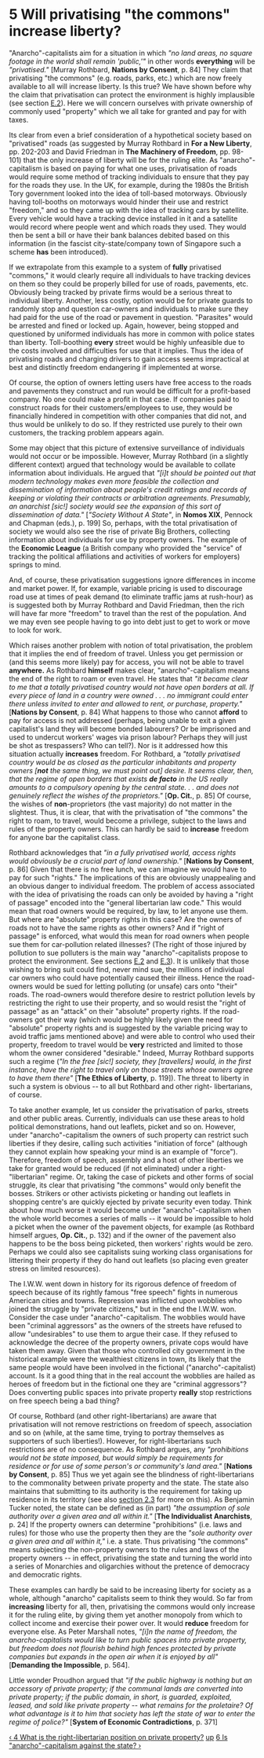 # 5 Will privatising "the commons" increase liberty?

"Anarcho"-capitalists aim for a situation in which _"no land areas, no square
footage in the world shall remain 'public,'"_ in other words **everything**
will be _"privatised."_ [Murray Rothbard, **Nations by Consent**, p. 84] They
claim that privatising "the commons" (e.g. roads, parks, etc.) which are now
freely available to all will increase liberty. Is this true? We have shown
before why the claim that privatisation can protect the environment is highly
implausible (see section [E.2](secE2.md)). Here we will concern ourselves
with private ownership of commonly used "property" which we all take for
granted and pay for with taxes.

Its clear from even a brief consideration of a hypothetical society based on
"privatised" roads (as suggested by Murray Rothbard in **For a New Liberty**,
pp. 202-203 and David Friedman in **The Machinery of Freedom**, pp. 98-101)
that the only increase of liberty will be for the ruling elite. As
"anarcho"-capitalism is based on paying for what one uses, privatisation of
roads would require some method of tracking individuals to ensure that they
pay for the roads they use. In the UK, for example, during the 1980s the
British Tory government looked into the idea of toll-based motorways.
Obviously having toll-booths on motorways would hinder their use and restrict
"freedom," and so they came up with the idea of tracking cars by satellite.
Every vehicle would have a tracking device installed in it and a satellite
would record where people went and which roads they used. They would then be
sent a bill or have their bank balances debited based on this information (in
the fascist city-state/company town of Singapore such a scheme **has** been
introduced).

If we extrapolate from this example to a system of **fully** privatised
"commons," it would clearly require all individuals to have tracking devices
on them so they could be properly billed for use of roads, pavements, etc.
Obviously being tracked by private firms would be a serious threat to
individual liberty. Another, less costly, option would be for private guards
to randomly stop and question car-owners and individuals to make sure they had
paid for the use of the road or pavement in question. "Parasites" would be
arrested and fined or locked up. Again, however, being stopped and questioned
by uniformed individuals has more in common with police states than liberty.
Toll-boothing **every** street would be highly unfeasible due to the costs
involved and difficulties for use that it implies. Thus the idea of
privatising roads and charging drivers to gain access seems impractical at
best and distinctly freedom endangering if implemented at worse.

Of course, the option of owners letting users have free access to the roads
and pavements they construct and run would be difficult for a profit-based
company. No one could make a profit in that case. If companies paid to
construct roads for their customers/employees to use, they would be
financially hindered in competition with other companies that did not, and
thus would be unlikely to do so. If they restricted use purely to their own
customers, the tracking problem appears again.

Some may object that this picture of extensive surveillance of individuals
would not occur or be impossible. However, Murray Rothbard (in a slightly
different context) argued that technology would be available to collate
information about individuals. He argued that _"[i]t should be pointed out
that modern technology makes even more feasible the collection and
dissemination of information about people's credit ratings and records of
keeping or violating their contracts or arbitration agreements. Presumably, an
anarchist [sic!] society would see the expansion of this sort of dissemination
of data."_ [_"Society Without A State"_, in **Nomos XIX**, Pennock and Chapman
(eds.), p. 199] So, perhaps, with the total privatisation of society we would
also see the rise of private Big Brothers, collecting information about
individuals for use by property owners. The example of the **Economic League**
(a British company who provided the "service" of tracking the political
affiliations and activities of workers for employers) springs to mind.

And, of course, these privatisation suggestions ignore differences in income
and market power. If, for example, variable pricing is used to discourage road
use at times of peak demand (to eliminate traffic jams at rush-hour) as is
suggested both by Murray Rothbard and David Friedman, then the rich will have
far more "freedom" to travel than the rest of the population. And we may even
see people having to go into debt just to get to work or move to look for
work.

Which raises another problem with notion of total privatisation, the problem
that it implies the end of freedom of travel. Unless you get permission or
(and this seems more likely) pay for access, you will not be able to travel
**anywhere.** As Rothbard **himself** makes clear, "anarcho"-capitalism means
the end of the right to roam or even travel. He states that _"it became clear
to me that a totally privatised country would not have open borders at all. If
every piece of land in a country were owned . . . no immigrant could enter
there unless invited to enter and allowed to rent, or purchase, property."_
[**Nations by Consent**, p. 84] What happens to those who cannot **afford** to
pay for access is not addressed (perhaps, being unable to exit a given
capitalist's land they will become bonded labourers? Or be imprisoned and used
to undercut workers' wages via prison labour? Perhaps they will just be shot
as trespassers? Who can tell?). Nor is it addressed how this situation
actually **increases** freedom. For Rothbard, a _"totally privatised country
would be as closed as the particular inhabitants and property owners [**not**
the same thing, we must point out] desire. It seems clear, then, that the
regime of open borders that exists **de facto** in the US really amounts to a
compulsory opening by the central state. . . and does not genuinely reflect
the wishes of the proprietors."_ [**Op. Cit.**, p. 85] Of course, the wishes
of **non**-proprietors (the vast majority) do not matter in the slightest.
Thus, it is clear, that with the privatisation of "the commons" the right to
roam, to travel, would become a privilege, subject to the laws and rules of
the property owners. This can hardly be said to **increase** freedom for
anyone bar the capitalist class.

Rothbard acknowledges that _"in a fully privatised world, access rights would
obviously be a crucial part of land ownership."_ [**Nations by Consent**, p.
86] Given that there is no free lunch, we can imagine we would have to pay for
such "rights." The implications of this are obviously unappealing and an
obvious danger to individual freedom. The problem of access associated with
the idea of privatising the roads can only be avoided by having a "right of
passage" encoded into the "general libertarian law code." This would mean that
road owners would be required, by law, to let anyone use them. But where are
"absolute" property rights in this case? Are the owners of roads not to have
the same rights as other owners? And if "right of passage" is enforced, what
would this mean for road owners when people sue them for car-pollution related
illnesses? (The right of those injured by pollution to sue polluters is the
main way "anarcho"-capitalists propose to protect the environment. See
sections [E.2](secE2.md) and [E.3](secE3.md)). It is unlikely that those
wishing to bring suit could find, never mind sue, the millions of individual
car owners who could have potentially caused their illness. Hence the road-
owners would be sued for letting polluting (or unsafe) cars onto "their"
roads. The road-owners would therefore desire to restrict pollution levels by
restricting the right to use their property, and so would resist the "right of
passage" as an "attack" on their "absolute" property rights. If the road-
owners got their way (which would be highly likely given the need for
"absolute" property rights and is suggested by the variable pricing way to
avoid traffic jams mentioned above) and were able to control who used their
property, freedom to travel would be **very** restricted and limited to those
whom the owner considered "desirable." Indeed, Murray Rothbard supports such a
regime (_"In the free [sic!] society, they [travellers] would, in the first
instance, have the right to travel only on those streets whose owners agree to
have them there"_ [**The Ethics of Liberty**, p. 119]). The threat to liberty
in such a system is obvious -- to all but Rothbard and other right-
libertarians, of course.

To take another example, let us consider the privatisation of parks, streets
and other public areas. Currently, individuals can use these areas to hold
political demonstrations, hand out leaflets, picket and so on. However, under
"anarcho"-capitalism the owners of such property can restrict such liberties
if they desire, calling such activities "initiation of force" (although they
cannot explain how speaking your mind is an example of "force"). Therefore,
freedom of speech, assembly and a host of other liberties we take for granted
would be reduced (if not eliminated) under a right-"libertarian" regime. Or,
taking the case of pickets and other forms of social struggle, its clear that
privatising "the commons" would only benefit the bosses. Strikers or other
activists picketing or handing out leaflets in shopping centre's are quickly
ejected by private security even today. Think about how much worse it would
become under "anarcho"-capitalism when the whole world becomes a series of
malls -- it would be impossible to hold a picket when the owner of the
pavement objects, for example (as Rothbard himself argues, **Op. Cit.**, p.
132) and if the owner of the pavement also happens to be the boss being
picketed, then workers' rights would be zero. Perhaps we could also see
capitalists suing working class organisations for littering their property if
they do hand out leaflets (so placing even greater stress on limited
resources).

The I.W.W. went down in history for its rigorous defence of freedom of speech
because of its rightly famous "free speech" fights in numerous American cities
and towns. Repression was inflicted upon wobblies who joined the struggle by
"private citizens," but in the end the I.W.W. won. Consider the case under
"anarcho"-capitalism. The wobblies would have been "criminal aggressors" as
the owners of the streets have refused to allow "undesirables" to use them to
argue their case. If they refused to acknowledge the decree of the property
owners, private cops would have taken them away. Given that those who
controlled city government in the historical example were the wealthiest
citizens in town, its likely that the same people would have been involved in
the fictional ("anarcho"-capitalist) account. Is it a good thing that in the
real account the wobblies are hailed as heroes of freedom but in the fictional
one they are "criminal aggressors"? Does converting public spaces into private
property **really** stop restrictions on free speech being a bad thing?

Of course, Rothbard (and other right-libertarians) are aware that
privatisation will not remove restrictions on freedom of speech, association
and so on (while, at the same time, trying to portray themselves as supporters
of such liberties!). However, for right-libertarians such restrictions are of
no consequence. As Rothbard argues, any _"prohibitions would not be state
imposed, but would simply be requirements for residence or for use of some
person's or community's land area."_ [**Nations by Consent**, p. 85] Thus we
yet again see the blindness of right-libertarians to the commonality between
private property and the state. The state also maintains that submitting to
its authority is the requirement for taking up residence in its territory (see
also [section 2.3](append132.md#secf23) for more on this). As Benjamin
Tucker noted, the state can be defined as (in part) _"the assumption of sole
authority over a given area and all within it."_ [**The Individualist
Anarchists**, p. 24] If the property owners can determine "prohibitions" (i.e.
laws and rules) for those who use the property then they are the _"sole
authority over a given area and all within it,"_ i.e. a state. Thus
privatising "the commons" means subjecting the non-property owners to the
rules and laws of the property owners -- in effect, privatising the state and
turning the world into a series of Monarchies and oligarchies without the
pretence of democracy and democratic rights.

These examples can hardly be said to be increasing liberty for society as a
whole, although "anarcho" capitalists seem to think they would. So far from
**increasing** liberty for all, then, privatising the commons would only
increase it for the ruling elite, by giving them yet another monopoly from
which to collect income and exercise their power over. It would **reduce**
freedom for everyone else. As Peter Marshall notes, _"[i]n the name of
freedom, the anarcho-capitalists would like to turn public spaces into private
property, but freedom does not flourish behind high fences protected by
private companies but expands in the open air when it is enjoyed by all"_
[**Demanding the Impossible**, p. 564].

Little wonder Proudhon argued that _"if the public highway is nothing but an
accessory of private property; if the communal lands are converted into
private property; if the public domain, in short, is guarded, exploited,
leased, and sold like private property -- what remains for the proletaire? Of
what advantage is it to him that society has left the state of war to enter
the regime of police?"_ [**System of Economic Contradictions**, p. 371]

[‹ 4 What is the right-libertarian position on private
property?](append134.md "Go to previous page" ) [up](append13.md "Go to
parent page" ) [6 Is "anarcho"-capitalism against the state? ›](append136.md
"Go to next page" )

